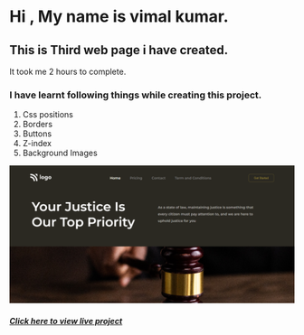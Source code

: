 # Hi , My name is vimal kumar.


## This is Third web page i have created.
It took me 2 hours to complete. 
### I have learnt following things while creating this project.
1. Css positions
2. Borders
3. Buttons
4. Z-index
5. Background Images

[![main page clickable image](./screenshots/main-page.png)](https://criminal-justice.netlify.app/)


  ##### [Click here to view live project](https://criminal-justice.netlify.app/ "click here to view page")
